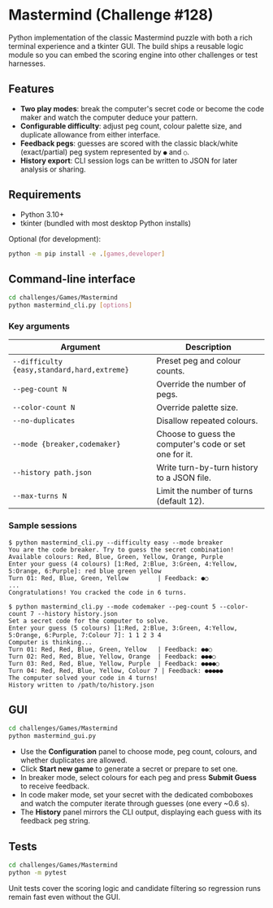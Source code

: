 # Mastermind (Challenge #128)

Python implementation of the classic Mastermind puzzle with both a rich
terminal experience and a tkinter GUI. The build ships a reusable logic
module so you can embed the scoring engine into other challenges or test
harnesses.

## Features

- **Two play modes**: break the computer's secret code or become the code
  maker and watch the computer deduce your pattern.
- **Configurable difficulty**: adjust peg count, colour palette size, and
  duplicate allowance from either interface.
- **Feedback pegs**: guesses are scored with the classic black/white
  (exact/partial) peg system represented by `●` and `○`.
- **History export**: CLI session logs can be written to JSON for later
  analysis or sharing.

## Requirements

- Python 3.10+
- tkinter (bundled with most desktop Python installs)

Optional (for development):

```bash
python -m pip install -e .[games,developer]
```

## Command-line interface

```bash
cd challenges/Games/Mastermind
python mastermind_cli.py [options]
```

### Key arguments

| Argument | Description |
|----------|-------------|
| `--difficulty {easy,standard,hard,extreme}` | Preset peg and colour counts. |
| `--peg-count N` | Override the number of pegs. |
| `--color-count N` | Override palette size. |
| `--no-duplicates` | Disallow repeated colours. |
| `--mode {breaker,codemaker}` | Choose to guess the computer's code or set one for it. |
| `--history path.json` | Write turn-by-turn history to a JSON file. |
| `--max-turns N` | Limit the number of turns (default 12). |

### Sample sessions

```text
$ python mastermind_cli.py --difficulty easy --mode breaker
You are the code breaker. Try to guess the secret combination!
Available colours: Red, Blue, Green, Yellow, Orange, Purple
Enter your guess (4 colours) [1:Red, 2:Blue, 3:Green, 4:Yellow, 5:Orange, 6:Purple]: red blue green yellow
Turn 01: Red, Blue, Green, Yellow        | Feedback: ●○
...
Congratulations! You cracked the code in 6 turns.
```

```text
$ python mastermind_cli.py --mode codemaker --peg-count 5 --color-count 7 --history history.json
Set a secret code for the computer to solve.
Enter your guess (5 colours) [1:Red, 2:Blue, 3:Green, 4:Yellow, 5:Orange, 6:Purple, 7:Colour 7]: 1 1 2 3 4
Computer is thinking...
Turn 01: Red, Red, Blue, Green, Yellow   | Feedback: ●●○
Turn 02: Red, Red, Blue, Yellow, Orange  | Feedback: ●●●○
Turn 03: Red, Red, Blue, Yellow, Purple  | Feedback: ●●●●○
Turn 04: Red, Red, Blue, Yellow, Colour 7 | Feedback: ●●●●●
The computer solved your code in 4 turns!
History written to /path/to/history.json
```

## GUI

```bash
cd challenges/Games/Mastermind
python mastermind_gui.py
```

- Use the **Configuration** panel to choose mode, peg count, colours, and
  whether duplicates are allowed.
- Click **Start new game** to generate a secret or prepare to set one.
- In breaker mode, select colours for each peg and press **Submit Guess**
  to receive feedback.
- In code maker mode, set your secret with the dedicated comboboxes and
  watch the computer iterate through guesses (one every ~0.6 s).
- The **History** panel mirrors the CLI output, displaying each guess with
  its feedback peg string.

## Tests

```bash
cd challenges/Games/Mastermind
python -m pytest
```

Unit tests cover the scoring logic and candidate filtering so regression
runs remain fast even without the GUI.
